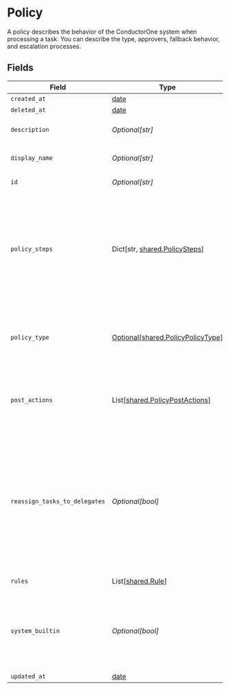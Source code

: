 # Policy

A policy describes the behavior of the ConductorOne system when processing a task. You can describe the type, approvers, fallback behavior, and escalation processes.


## Fields

| Field                                                                                                                                                                      | Type                                                                                                                                                                       | Required                                                                                                                                                                   | Description                                                                                                                                                                |
| -------------------------------------------------------------------------------------------------------------------------------------------------------------------------- | -------------------------------------------------------------------------------------------------------------------------------------------------------------------------- | -------------------------------------------------------------------------------------------------------------------------------------------------------------------------- | -------------------------------------------------------------------------------------------------------------------------------------------------------------------------- |
| `created_at`                                                                                                                                                               | [date](https://docs.python.org/3/library/datetime.html#date-objects)                                                                                                       | :heavy_minus_sign:                                                                                                                                                         | N/A                                                                                                                                                                        |
| `deleted_at`                                                                                                                                                               | [date](https://docs.python.org/3/library/datetime.html#date-objects)                                                                                                       | :heavy_minus_sign:                                                                                                                                                         | N/A                                                                                                                                                                        |
| `description`                                                                                                                                                              | *Optional[str]*                                                                                                                                                            | :heavy_minus_sign:                                                                                                                                                         | The description of the Policy.                                                                                                                                             |
| `display_name`                                                                                                                                                             | *Optional[str]*                                                                                                                                                            | :heavy_minus_sign:                                                                                                                                                         | The display name of the Policy.                                                                                                                                            |
| `id`                                                                                                                                                                       | *Optional[str]*                                                                                                                                                            | :heavy_minus_sign:                                                                                                                                                         | The ID of the Policy.                                                                                                                                                      |
| `policy_steps`                                                                                                                                                             | Dict[str, [shared.PolicySteps](../../models/shared/policysteps.md)]                                                                                                        | :heavy_minus_sign:                                                                                                                                                         | A map of string(policy type) to steps in a policy. This structure is leftover from a previous design, and should only ever have one key->value set.                        |
| `policy_type`                                                                                                                                                              | [Optional[shared.PolicyPolicyType]](../../models/shared/policypolicytype.md)                                                                                               | :heavy_minus_sign:                                                                                                                                                         | Indicates the type of this policy. Can also be used to get the value from policySteps.                                                                                     |
| `post_actions`                                                                                                                                                             | List[[shared.PolicyPostActions](../../models/shared/policypostactions.md)]                                                                                                 | :heavy_minus_sign:                                                                                                                                                         | An array of actions (ordered) to take place after a policy completes processing.                                                                                           |
| `reassign_tasks_to_delegates`                                                                                                                                              | *Optional[bool]*                                                                                                                                                           | :heavy_minus_sign:                                                                                                                                                         | A policy configuration option that allows for reassinging tasks to delgated users. This level of delegation refers to the individual delegates users set on their account. |
| `rules`                                                                                                                                                                    | List[[shared.Rule](../../models/shared/rule.md)]                                                                                                                           | :heavy_minus_sign:                                                                                                                                                         | The rules field.                                                                                                                                                           |
| `system_builtin`                                                                                                                                                           | *Optional[bool]*                                                                                                                                                           | :heavy_minus_sign:                                                                                                                                                         | Whether this policy is a builtin system policy. Builtin system policies cannot be edited.                                                                                  |
| `updated_at`                                                                                                                                                               | [date](https://docs.python.org/3/library/datetime.html#date-objects)                                                                                                       | :heavy_minus_sign:                                                                                                                                                         | N/A                                                                                                                                                                        |